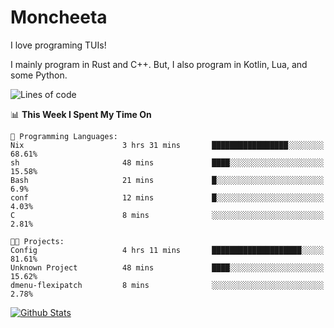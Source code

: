 # Moncheeta

I love programing TUIs!

I mainly program in Rust and C++. But, I also program in Kotlin, Lua, and some Python.

<!--START_SECTION:waka-->
![Lines of code](https://img.shields.io/badge/From%20Hello%20World%20I%27ve%20Written--2%20Thousand%20lines%20of%20code-blue)

📊 **This Week I Spent My Time On** 

```text
💬 Programming Languages: 
Nix                      3 hrs 31 mins       █████████████████░░░░░░░░   68.61% 
sh                       48 mins             ████░░░░░░░░░░░░░░░░░░░░░   15.58% 
Bash                     21 mins             █░░░░░░░░░░░░░░░░░░░░░░░░   6.9% 
conf                     12 mins             █░░░░░░░░░░░░░░░░░░░░░░░░   4.03% 
C                        8 mins              ░░░░░░░░░░░░░░░░░░░░░░░░░   2.81%

🐱‍💻 Projects: 
Config                   4 hrs 11 mins       ████████████████████░░░░░   81.61% 
Unknown Project          48 mins             ████░░░░░░░░░░░░░░░░░░░░░   15.62% 
dmenu-flexipatch         8 mins              ░░░░░░░░░░░░░░░░░░░░░░░░░   2.78%

```


<!--END_SECTION:waka-->

[![Github Stats](https://github-readme-stats.vercel.app/api?username=Moncheeta&show_icons=true&hide=stars&include_all_commits=true&theme=dracula)](https://github.com/anuraghazra/github-readme-stats)
